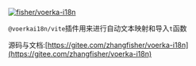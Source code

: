 [![fisher/voerka-i18n](https://gitee.com/zhangfisher/voerka-i18n/widgets/widget_card.svg?colors=4183c4,ffffff,ffffff,e3e9ed,666666,9b9b9b)](https://gitee.com/zhangfisher/voerka-i18n)


`@voerkai18n/vite`插件用来进行自动文本映射和导入`t`函数

源码与文档:[https://gitee.com/zhangfisher/voerka-i18n](https://gitee.com/zhangfisher/voerka-i18n)